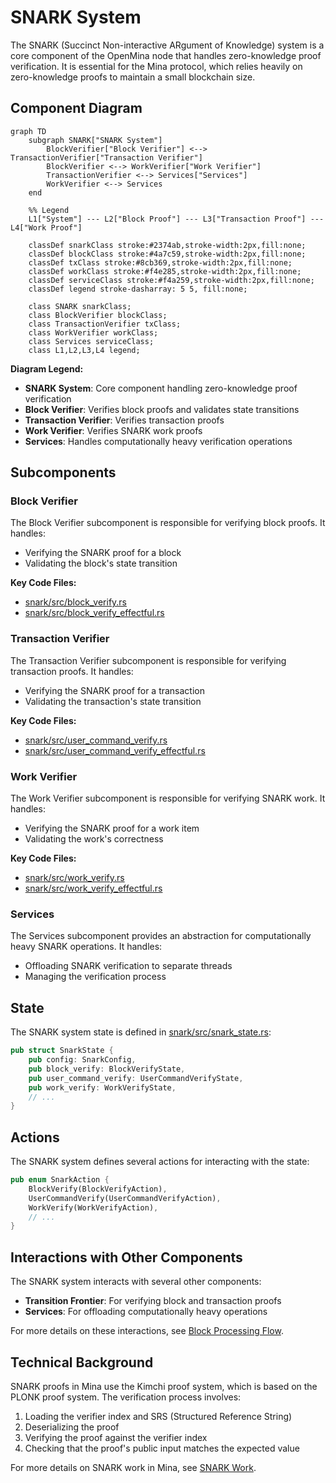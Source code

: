 # SNARK System

The SNARK (Succinct Non-interactive ARgument of Knowledge) system is a core component of the OpenMina node that handles zero-knowledge proof verification. It is essential for the Mina protocol, which relies heavily on zero-knowledge proofs to maintain a small blockchain size.

## Component Diagram

```mermaid
graph TD
    subgraph SNARK["SNARK System"]
        BlockVerifier["Block Verifier"] <--> TransactionVerifier["Transaction Verifier"]
        BlockVerifier <--> WorkVerifier["Work Verifier"]
        TransactionVerifier <--> Services["Services"]
        WorkVerifier <--> Services
    end

    %% Legend
    L1["System"] --- L2["Block Proof"] --- L3["Transaction Proof"] --- L4["Work Proof"]

    classDef snarkClass stroke:#2374ab,stroke-width:2px,fill:none;
    classDef blockClass stroke:#4a7c59,stroke-width:2px,fill:none;
    classDef txClass stroke:#8cb369,stroke-width:2px,fill:none;
    classDef workClass stroke:#f4e285,stroke-width:2px,fill:none;
    classDef serviceClass stroke:#f4a259,stroke-width:2px,fill:none;
    classDef legend stroke-dasharray: 5 5, fill:none;

    class SNARK snarkClass;
    class BlockVerifier blockClass;
    class TransactionVerifier txClass;
    class WorkVerifier workClass;
    class Services serviceClass;
    class L1,L2,L3,L4 legend;
```

**Diagram Legend:**

-   **SNARK System**: Core component handling zero-knowledge proof verification
-   **Block Verifier**: Verifies block proofs and validates state transitions
-   **Transaction Verifier**: Verifies transaction proofs
-   **Work Verifier**: Verifies SNARK work proofs
-   **Services**: Handles computationally heavy verification operations

## Subcomponents

### Block Verifier

The Block Verifier subcomponent is responsible for verifying block proofs. It handles:

-   Verifying the SNARK proof for a block
-   Validating the block's state transition

**Key Code Files:**

-   [snark/src/block_verify.rs](../../../snark/src/block_verify.rs)
-   [snark/src/block_verify_effectful.rs](../../../snark/src/block_verify_effectful.rs)

### Transaction Verifier

The Transaction Verifier subcomponent is responsible for verifying transaction proofs. It handles:

-   Verifying the SNARK proof for a transaction
-   Validating the transaction's state transition

**Key Code Files:**

-   [snark/src/user_command_verify.rs](../../../snark/src/user_command_verify.rs)
-   [snark/src/user_command_verify_effectful.rs](../../../snark/src/user_command_verify_effectful.rs)

### Work Verifier

The Work Verifier subcomponent is responsible for verifying SNARK work. It handles:

-   Verifying the SNARK proof for a work item
-   Validating the work's correctness

**Key Code Files:**

-   [snark/src/work_verify.rs](../../../snark/src/work_verify.rs)
-   [snark/src/work_verify_effectful.rs](../../../snark/src/work_verify_effectful.rs)

### Services

The Services subcomponent provides an abstraction for computationally heavy SNARK operations. It handles:

-   Offloading SNARK verification to separate threads
-   Managing the verification process

## State

The SNARK system state is defined in [snark/src/snark_state.rs](../../../snark/src/snark_state.rs):

```rust
pub struct SnarkState {
    pub config: SnarkConfig,
    pub block_verify: BlockVerifyState,
    pub user_command_verify: UserCommandVerifyState,
    pub work_verify: WorkVerifyState,
    // ...
}
```

## Actions

The SNARK system defines several actions for interacting with the state:

```rust
pub enum SnarkAction {
    BlockVerify(BlockVerifyAction),
    UserCommandVerify(UserCommandVerifyAction),
    WorkVerify(WorkVerifyAction),
    // ...
}
```

## Interactions with Other Components

The SNARK system interacts with several other components:

-   **Transition Frontier**: For verifying block and transaction proofs
-   **Services**: For offloading computationally heavy operations

For more details on these interactions, see [Block Processing Flow](../../architecture/block-processing.md).

## Technical Background

SNARK proofs in Mina use the Kimchi proof system, which is based on the PLONK proof system. The verification process involves:

1. Loading the verifier index and SRS (Structured Reference String)
2. Deserializing the proof
3. Verifying the proof against the verifier index
4. Checking that the proof's public input matches the expected value

For more details on SNARK work in Mina, see [SNARK Work](../../../docs/snark-work.md).
